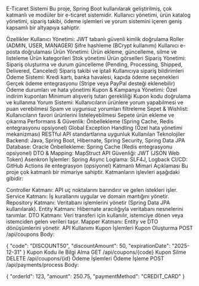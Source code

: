 E-Ticaret Sistemi
Bu proje, Spring Boot kullanılarak geliştirilmiş, çok katmanlı ve modüler bir e-ticaret sistemidir. Kullanıcı yönetimi, ürün katalog yönetimi, sipariş takibi, ödeme işlemleri ve yorum sistemini içeren geniş kapsamlı bir altyapıya sahiptir.

Özellikler
Kullanıcı Yönetimi:
JWT tabanlı güvenli kimlik doğrulama
Roller (ADMIN, USER, MANAGER)
Şifre hashleme (BCrypt kullanımı)
Kullanıcı e-posta doğrulaması
Ürün Yönetimi:
Ürün ekleme, güncelleme, silme ve listeleme
Ürün kategorileri
Stok yönetimi
Ürün görselleri
Sipariş Yönetimi:
Sipariş oluşturma ve durum güncelleme (Pending, Processing, Shipped, Delivered, Canceled)
Sipariş takibi ve iptali
Kullanıcıya sipariş bildirimleri
Ödeme Sistemi:
Kredi kartı, banka havalesi, kapıda ödeme seçenekleri
Gerçek ödeme entegrasyonu (Stripe veya PayPal desteği eklenebilir)
Ödeme durumları ve hata yönetimi
Kupon & Kampanya Yönetimi:
Özel indirim kuponları
Minimum alışveriş tutarı gerekliliği
Kupon kodu doğrulama ve kullanma
Yorum Sistemi:
Kullanıcıların ürünlere yorum yapabilmesi ve puan verebilmesi
Spam ve uygunsuz yorumları filtreleme
Sepet & Wishlist:
Kullanıcıların favori ürünlerini listeleyebilmesi
Sepete ürün ekleme ve çıkarma
Performans & Güvenlik:
Önbellekleme (Spring Cache, Redis entegrasyonu opsiyonel)
Global Exception Handling (Özel hata yönetimi mekanizması)
RESTful API standartlarına uygunluk
Kullanılan Teknolojiler
Backend: Java, Spring Boot, Hibernate, Spring Security, Spring Data JPA
Database: Oracle
Önbellekleme: Spring Cache (Redis entegrasyonu opsiyonel)
DTO & Mapping: MapStruct
API Güvenliği: JWT (JSON Web Token)
Asenkron İşlemler: Spring Async
Loglama: SLF4J, Logback
CI/CD: GitHub Actions ile entegrasyon (opsiyonel)
Katmanlı Mimari Açıklaması
Bu proje çok katmanlı bir mimariye sahiptir. Katmanların işlevleri aşağıdaki gibidir:

Controller Katmanı: API uç noktalarını barındırır ve gelen istekleri işler.
Service Katmanı: İş kurallarını uygular ve domain mantığını yönetir.
Repository Katmanı: Veritabanı işlemlerini yönetir (Spring Data JPA kullanılarak).
Entity Katmanı: Hibernate aracılığıyla veritabanı nesnelerini tanımlar.
DTO Katmanı: Veri transferi için kullanılır, istemciye dönen veya istemciden gelen verileri taşır.
Mapper Katmanı: Entity ve DTO dönüşümlerini yönetir.
API Kullanımı
Kupon İşlemleri
Kupon Oluşturma
POST /api/coupons
Body:

{
  "code": "DISCOUNT50",
  "discountAmount": 50,
  "expirationDate": "2025-12-31"
}
Kupon Kodu ile Bilgi Alma
GET /api/coupons/{code}
Kupon Silme
DELETE /api/coupons/{id}
Ödeme İşlemleri
Ödeme İşleme
POST /api/payments/process
Body:

{
  "orderId": 123,
  "amount": 250.75,
  "paymentMethod": "CREDIT_CARD"
}
